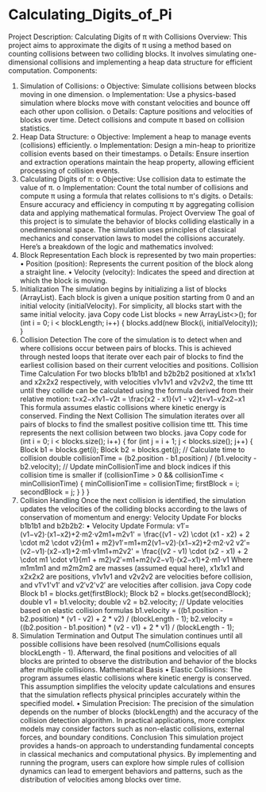 # Calculating_Digits_of_Pi
Project Description: Calculating Digits of π with Collisions
Overview:
This project aims to approximate the digits of π using a method based on counting collisions
between two colliding blocks. It involves simulating one-dimensional collisions and
implementing a heap data structure for efficient computation.
Components:
1. Simulation of Collisions:
o Objective: Simulate collisions between blocks moving in one dimension.
o Implementation: Use a physics-based simulation where blocks move with
constant velocities and bounce off each other upon collision.
o Details: Capture positions and velocities of blocks over time. Detect collisions
and compute π based on collision statistics.
2. Heap Data Structure:
o Objective: Implement a heap to manage events (collisions) efficiently.
o Implementation: Design a min-heap to prioritize collision events based on
their timestamps.
o Details: Ensure insertion and extraction operations maintain the heap
property, allowing efficient processing of collision events.
3. Calculating Digits of π:
o Objective: Use collision data to estimate the value of π.
o Implementation: Count the total number of collisions and compute π using a
formula that relates collisions to π's digits.
o Details: Ensure accuracy and efficiency in computing π by aggregating
collision data and applying mathematical formulas.
Project Overview
The goal of this project is to simulate the behavior of blocks colliding elastically in a onedimensional space. The simulation uses principles of classical mechanics and conservation
laws to model the collisions accurately. Here’s a breakdown of the logic and mathematics
involved:
1. Block Representation
Each block is represented by two main properties:
• Position (position): Represents the current position of the block along a straight
line.
• Velocity (velocity): Indicates the speed and direction at which the block is moving.
2. Initialization
The simulation begins by initializing a list of blocks (ArrayList<Block>). Each block is
given a unique position starting from 0 and an initial velocity (initialVelocity). For
simplicity, all blocks start with the same initial velocity.
java
Copy code
List<Block> blocks = new ArrayList<>();
for (int i = 0; i < blockLength; i++) {
 blocks.add(new Block(i, initialVelocity));
}
3. Collision Detection
The core of the simulation is to detect when and where collisions occur between pairs of
blocks. This is achieved through nested loops that iterate over each pair of blocks to find the
earliest collision based on their current velocities and positions.
Collision Time Calculation
For two blocks b1b1b1 and b2b2b2 positioned at x1x1x1 and x2x2x2 respectively, with
velocities v1v1v1 and v2v2v2, the time ttt until they collide can be calculated using the
formula derived from their relative motion:
t=x2−x1v1−v2t = \frac{x2 - x1}{v1 - v2}t=v1−v2x2−x1
This formula assumes elastic collisions where kinetic energy is conserved.
Finding the Next Collision
The simulation iterates over all pairs of blocks to find the smallest positive collision time ttt.
This time represents the next collision between two blocks.
java
Copy code
for (int i = 0; i < blocks.size(); i++) {
 for (int j = i + 1; j < blocks.size(); j++) {
 Block b1 = blocks.get(i);
 Block b2 = blocks.get(j);
 // Calculate time to collision
 double collisionTime = (b2.position - b1.position) / (b1.velocity -
b2.velocity);
 // Update minCollisionTime and block indices if this collision time
is smaller
 if (collisionTime > 0 && collisionTime < minCollisionTime) {
 minCollisionTime = collisionTime;
 firstBlock = i;
 secondBlock = j;
 }
 }
}
4. Collision Handling
Once the next collision is identified, the simulation updates the velocities of the colliding
blocks according to the laws of conservation of momentum and energy:
Velocity Update
For blocks b1b1b1 and b2b2b2:
• Velocity Update Formula: v1′=(v1−v2)⋅(x1−x2)+2⋅m2⋅v2m1+m2v1' = \frac{(v1 -
v2) \cdot (x1 - x2) + 2 \cdot m2 \cdot v2}{m1 +
m2}v1′=m1+m2(v1−v2)⋅(x1−x2)+2⋅m2⋅v2 v2′=(v2−v1)⋅(x2−x1)+2⋅m1⋅v1m1+m2v2'
= \frac{(v2 - v1) \cdot (x2 - x1) + 2 \cdot m1 \cdot v1}{m1 +
m2}v2′=m1+m2(v2−v1)⋅(x2−x1)+2⋅m1⋅v1
Where m1m1m1 and m2m2m2 are masses (assumed equal here), x1x1x1 and x2x2x2
are positions, v1v1v1 and v2v2v2 are velocities before collision, and v1′v1'v1′ and
v2′v2'v2′ are velocities after collision.
java
Copy code
Block b1 = blocks.get(firstBlock);
Block b2 = blocks.get(secondBlock);
double v1 = b1.velocity;
double v2 = b2.velocity;
// Update velocities based on elastic collision formulas
b1.velocity = ((b1.position - b2.position) * (v1 - v2) + 2 * v2) /
(blockLength - 1);
b2.velocity = ((b2.position - b1.position) * (v2 - v1) + 2 * v1) /
(blockLength - 1);
5. Simulation Termination and Output
The simulation continues until all possible collisions have been resolved (numCollisions
equals blockLength - 1). Afterward, the final positions and velocities of all blocks are
printed to observe the distribution and behavior of the blocks after multiple collisions.
Mathematical Basis
• Elastic Collisions: The program assumes elastic collisions where kinetic energy is
conserved. This assumption simplifies the velocity update calculations and ensures
that the simulation reflects physical principles accurately within the specified model.
• Simulation Precision: The precision of the simulation depends on the number of
blocks (blockLength) and the accuracy of the collision detection algorithm. In
practical applications, more complex models may consider factors such as non-elastic
collisions, external forces, and boundary conditions.
Conclusion
This simulation project provides a hands-on approach to understanding fundamental concepts
in classical mechanics and computational physics. By implementing and running the
program, users can explore how simple rules of collision dynamics can lead to emergent
behaviors and patterns, such as the distribution of velocities among blocks over time.
